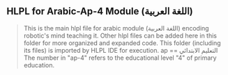 ## HLPL for Arabic-Ap-4 Module (اللغة العربية)
>This is the main hlpl file for arabic module (اللغة العربية) encoding robotic's mind teaching it.
>Other hlpl files can be added here in this folder for more organized and expanded code.
>This folder (including its files) is imported by HLPL IDE for execution.
>ap == التعليم الابتدائي
>The number in "ap-4" refers to the educational level "4" of primary education.
